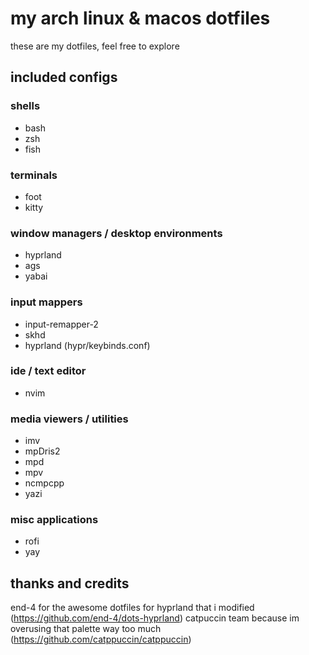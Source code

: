# my arch linux & macos dotfiles

these are my dotfiles, feel free to explore

## included configs
### shells
- bash
- zsh
- fish
### terminals
- foot
- kitty
### window managers / desktop environments
- hyprland
- ags
- yabai
### input mappers
- input-remapper-2
- skhd
- hyprland (hypr/keybinds.conf)
### ide / text editor
- nvim
### media viewers / utilities
- imv
- mpDris2
- mpd
- mpv
- ncmpcpp
- yazi
### misc applications
- rofi
- yay

## thanks and credits
end-4 for the awesome dotfiles for hyprland that i modified (https://github.com/end-4/dots-hyprland)
catpuccin team because im overusing that palette way too much (https://github.com/catppuccin/catppuccin)

